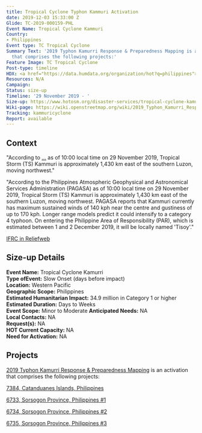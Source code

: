 ```yaml
---
title: Tropical Cyclone Typhon Kammuri Activation
date: 2019-12-03 15:33:00 Z
Glide: TC-2019-000159-PHL
Event Name: Tropical Cyclone Kammuri
Country:
- Philippines
Event type: TC Tropical Cyclone
Summary Text: '2019 Typhon Kamurri Response & Preparedness Mapping is an activation
  that comprises the following projects:'
Feature Image: TC Tropical Cyclone
Post-type: timeline
HDX: <a href="https://data.humdata.org/organization/hot?q=philippines">Philippines</a>
Resources: N/A
Campaign: 
Status: size-up
Timeline: '29 November 2019 - '
Size-up: https://www.hotosm.org/disaster-services/tropical-cyclone-kamurri-size-up/
Wiki-page: https://wiki.openstreetmap.org/wiki/2019_Typhon_Kamurri_Response_%26_Preparedness_Mapping
Tracking: kammuricyclone
Report: available
---
```


<h2> Context </h2>

"According to [...](PAGASA) as of 10:00 local time on 29 November 2019, Tropical Storm (TS) Kammuri is approximately 1,430 km east of the southern Luzon, moving northwest."

"According to the Philippines Atmospheric Geophysical and Astronomical Services Administration (PAGASA) as of 10:00 local time on 29 November 2019, Tropical Storm (TS) Kammuri is approximately 1,430 km east of the southern Luzon, moving northwest. PAGASA reports that Kammuri currently has maximum sustained winds of 140 kph near the centre and gustiness of up to 170 kph. Longer range models predict it could intensify to a category 4 typhoon. On entering the Philippine Area of Responsibility (PAR), which is estimated between 1 and 2 December 2019, it will be locally named 'Tisoy'."

<a href="https://reliefweb.int/report/philippines/philippines-tropical-storm-kammuri-information-bulletin" target="_blank">IFRC in Reliefweb</a>

<h2>Size-up Details</h2>

<strong>Event Name:</strong> Tropical Cyclone Kamurri<br>
<strong>Type ofEvent:</strong> Slow Onset (days before impact)<br>
<strong>Location:</strong> Western Pacific<br>
<strong>Geographic Scope:</strong>  Philippines<br>
<strong>Estimated Humanitarian Impact:</strong> 34.9 million in Category 1 or higher<br>
<strong>Estimated Duration:</strong> Days to Weeks<br>
<strong>Event Scope:</strong> Minor to Moderate<be>
<strong>Anticipated Needs:</strong> NA<br>
<strong>Local Contacts:</strong> NA<br>
<strong>Request(s):</strong> NA<br>
<strong>HOT Current Capacity:</strong> NA<br>
<strong>Need for Activation:</strong> NA<br>

<h2> Projects</h2>

<a href="https://wiki.openstreetmap.org/wiki/2019_Typhon_Kamurri_Response_%26_Preparedness_Mapping">2019 Typhon Kamurri Response & Preparedness Mapping</a> is an activation that comprises the following projects:

<a href="https://tasks.hotosm.org/projects/7384">7384, Catanduanes Islands, Philippines</a>

<a href="https://tasks.hotosm.org/projects/6733">6733, Sorsogon Province, Philippines #1	</a>

<a href="https://tasks.hotosm.org/projects/6734">6734, Sorsogon Province, Philippines #2 </a>

<a href="https://tasks.hotosm.org/projects/6735">6735, Sorsogon Province, Philippines #3	</a>


